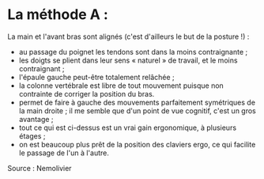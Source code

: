 # La méthode A :

La main et l'avant bras sont alignés (c'est d'ailleurs le but de la posture !) :
- au passage du poignet les tendons sont dans la moins contraignante ;
- les doigts se plient dans leur sens « naturel » de travail, et le moins contraignant ;
- l'épaule gauche peut-être totalement relâchée ;
- la colonne vertébrale est libre de tout mouvement puisque non contrainte de corriger la position du bras.
- permet de faire à gauche des mouvements parfaitement symétriques de la main droite ; il me semble que d'un point de vue cognitif, c'est un gros avantage ;
- tout ce qui est ci-dessus est un vrai gain ergonomique, à plusieurs étages ;
- on est beaucoup plus prêt de la position des claviers ergo, ce qui facilite le passage de l'un à l'autre.

Source : Nemolivier